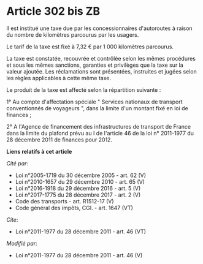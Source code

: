 # Article 302 bis ZB

Il est institué une taxe due par les concessionnaires d'autoroutes à raison du nombre de kilomètres parcourus par les
usagers.

Le tarif de la taxe est fixé à 7,32 € par 1 000 kilomètres parcourus.

La taxe est constatée, recouvrée et contrôlée selon les mêmes procédures et sous les mêmes sanctions, garanties et privilèges
que la taxe sur la valeur ajoutée. Les réclamations sont présentées, instruites et jugées selon les règles applicables à
cette même taxe.

Le produit de la taxe est affecté selon la répartition suivante :

1° Au compte d'affectation spéciale " Services nationaux de transport conventionnés de voyageurs ", dans la limite d'un
montant fixé en loi de finances ;

2° A l'Agence de financement des infrastructures de transport de France dans la limite du plafond prévu au I de l'article 46
de la loi n° 2011-1977 du 28 décembre 2011 de finances pour 2012.

**Liens relatifs à cet article**

_Cité par_:

  - Loi n°2005-1719 du 30 décembre 2005 - art. 62 (V)
  - Loi n°2010-1657 du 29 décembre 2010 - art. 65 (V)
  - Loi n°2016-1918 du 29 décembre 2016 - art. 5 (V)
  - Loi n°2017-1775 du 28 décembre 2017 - art. 2 (V)
  - Code des transports - art. R1512-17 (V)
  - Code général des impôts, CGI. - art. 1647 (VT)

_Cite_:

  - Loi n°2011-1977 du 28 décembre 2011 - art. 46 (VT)

_Modifié par_:

  - Loi n°2011-1977 du 28 décembre 2011 - art. 46 (V)
